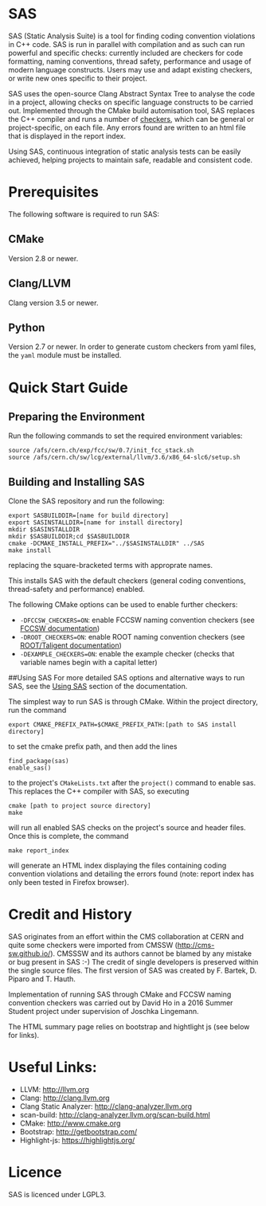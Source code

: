 # SAS
SAS (Static Analysis Suite) is a tool for finding coding convention violations in C++ code. SAS is run in parallel with compilation and as such can run powerful and specific checks: currently included are checkers for code formatting, naming conventions, thread safety, performance and usage of modern language constructs. Users may use and adapt existing checkers, or write new ones specific to their project.

SAS uses the open-source Clang Abstract Syntax Tree to analyse the code in a project, allowing checks on specific language constructs to be carried out. Implemented through the CMake build automisation tool, SAS replaces the C++ compiler and runs a number of [checkers](documentation/sas_checkers), which can be general or project-specific, on each file. Any errors found are written to an html file that is displayed in the report index.

Using SAS, continuous integration of static analysis tests can be easily achieved, helping projects to maintain safe, readable and consistent code.

# Prerequisites
The following software is required to run SAS:
## CMake
Version 2.8 or newer.
## Clang/LLVM
Clang version 3.5 or newer.
## Python
Version 2.7 or newer. In order to generate custom checkers from yaml files, the `yaml` module must be installed.

# Quick Start Guide
## Preparing the Environment
Run the following commands to set the required environment variables:
```
source /afs/cern.ch/exp/fcc/sw/0.7/init_fcc_stack.sh
source /afs/cern.ch/sw/lcg/external/llvm/3.6/x86_64-slc6/setup.sh
```
## <a id="buildingAndInstalling"></a> Building and Installing SAS
Clone the SAS repository and run the following:
```
export SASBUILDDIR=[name for build directory]
export SASINSTALLDIR=[name for install directory]
mkdir $SASINSTALLDIR
mkdir $SASBUILDDIR;cd $SASBUILDDIR
cmake -DCMAKE_INSTALL_PREFIX="../$SASINSTALLDIR" ../SAS
make install
```
replacing the square-bracketed terms with approprate names.

This installs SAS with the default checkers (general coding conventions, thread-safety and performance) enabled.

The following CMake options can be used to enable further checkers:
* `-DFCCSW_CHECKERS=ON`: enable FCCSW naming convention checkers (see [FCCSW documentation](https://github.com/jlingema/FCCSW/blob/master/doc/CppCodingStyleGuidelines.md))
* `-DROOT_CHECKERS=ON`: enable ROOT naming convention checkers (see [ROOT/Taligent documentation](https://root.cern.ch/TaligentDocs/TaligentOnline/DocumentRoot/1.0/Docs/books/WM/WM_63.html))
* `-DEXAMPLE_CHECKERS=ON`: enable the example checker (checks that variable names begin with a capital letter)

##<a id="usingSAS"></a>Using SAS
For more detailed SAS options and alternative ways to run SAS, see the [Using SAS](documentation/using_sas.md) section of the documentation.

The simplest way to run SAS is through CMake. Within the project directory, run the command
```
export CMAKE_PREFIX_PATH=$CMAKE_PREFIX_PATH:[path to SAS install directory]
```
to set the cmake prefix path, and then add the lines
```
find_package(sas)
enable_sas()
```
to the project's `CMakeLists.txt` after the `project()` command to enable sas. This replaces the C++ compiler with SAS, so executing
```
cmake [path to project source directory]
make
```
will run all enabled SAS checks on the project's source and header files. Once this is complete, the command
```
make report_index
```
will generate an HTML index displaying the files containing coding convention violations and detailing the errors found (note: report index has only been tested in Firefox browser).

# <a id="creditAndHistory"></a> Credit and History
SAS originates from an effort within the CMS collaboration at CERN and quite some checkers were imported from CMSSW (http://cms-sw.github.io/). CMSSSW and its authors cannot be blamed by any mistake or bug present in SAS :-) The credit of single developers is preserved within the single source files. The first version of SAS was created by F. Bartek, D. Piparo and T. Hauth.

Implementation of running SAS through CMake and FCCSW naming convention checkers was carried out by David Ho in a 2016 Summer Student project under supervision of Joschka Lingemann.

The HTML summary page relies on bootstrap and hightlight js (see below for links).

# Useful Links:
* LLVM:                  http://llvm.org
* Clang:                 http://clang.llvm.org
* Clang Static Analyzer: http://clang-analyzer.llvm.org
* scan-build:            http://clang-analyzer.llvm.org/scan-build.html
* CMake:                 http://www.cmake.org
* Bootstrap:             http://getbootstrap.com/
* Highlight-js:          https://highlightjs.org/

# Licence
SAS is licenced under LGPL3.